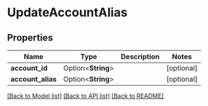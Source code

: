 # UpdateAccountAlias

## Properties

Name | Type | Description | Notes
------------ | ------------- | ------------- | -------------
**account_id** | Option<**String**> |  | [optional]
**account_alias** | Option<**String**> |  | [optional]

[[Back to Model list]](../README.md#documentation-for-models) [[Back to API list]](../README.md#documentation-for-api-endpoints) [[Back to README]](../README.md)

